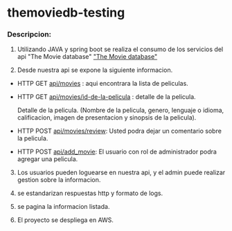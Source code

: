 # themoviedb-testing

### Descripcion:

1. Utilizando JAVA y spring boot se realiza el consumo de los servicios del api "The Movie database"
["The Movie database"](https://www.themoviedb.org/documentation/api)

 2. Desde nuestra api se expone la siguiente informacion.

 - HTTP GET [api/movies](http://localhost:8080/api/movies) : aqui encontrara la lista de peliculas.

- HTTP GET [api/movies/id-de-la-pelicula](http://localhost:8080/api/movies/1) : detalle de la pelicula.

    Detalle de la pelicula. (Nombre de la pelicula, genero, lenguaje o idioma, calificacion, imagen de presentacion y sinopsis de la pelicula).

 - HTTP POST [api/movies/review]( http://localhost:8080/api/movies/review): Usted podra dejar un comentario sobre la pelicula.

  - HTTP POST [api/add_movie]( http://localhost:8080/api/add_movie): El usuario con rol de administrador podra agregar una pelicula.

 3. Los usuarios pueden loguearse en nuestra api, y el admin puede realizar gestion sobre la informacion.

 4. se estandarizan respuestas http y formato de logs.

 5. se pagina la informacion listada.

 7. El proyecto se despliega en AWS.

